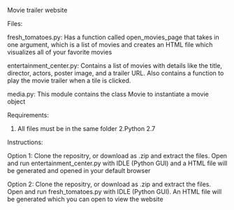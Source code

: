 Movie trailer website

Files:

fresh_tomatoes.py: Has a function called open_movies_page that takes in one argument, which is a list of movies and creates an HTML file which visualizes all of your favorite movies

entertainment_center.py: Contains a list of movies with details like the title, director, actors, poster image, and a trailer URL. Also contains a function to play the movie trailer when a tile is clicked.

media.py: This module contains the class Movie to instantiate a movie object


Requirements:

1. All files must be in the same folder
2.Python 2.7


Instructions:

Option 1: Clone the repositry, or download as .zip and extract the files. Open and run entertainment_center.py with IDLE (Python GUI) and a HTML file will be generated and opened in your default browser

Option 2: Clone the repositry, or download as .zip and extract the files. Open and run fresh_tomatoes.py with IDLE (Python GUI). An HTML file will be generated which you can open to view the website
